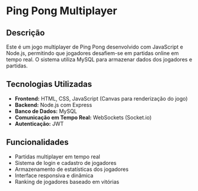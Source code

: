 # Ping Pong Multiplayer

## Descrição
Este é um jogo multiplayer de Ping Pong desenvolvido com JavaScript e Node.js, permitindo que jogadores desafiem-se em partidas online em tempo real. O sistema utiliza MySQL para armazenar dados dos jogadores e partidas.

## Tecnologias Utilizadas
- **Frontend:** HTML, CSS, JavaScript (Canvas para renderização do jogo)
- **Backend:** Node.js com Express
- **Banco de Dados:** MySQL
- **Comunicação em Tempo Real:** WebSockets (Socket.io)
- **Autenticação:** JWT

## Funcionalidades
- Partidas multiplayer em tempo real
- Sistema de login e cadastro de jogadores
- Armazenamento de estatísticas dos jogadores
- Interface responsiva e dinâmica
- Ranking de jogadores baseado em vitórias

